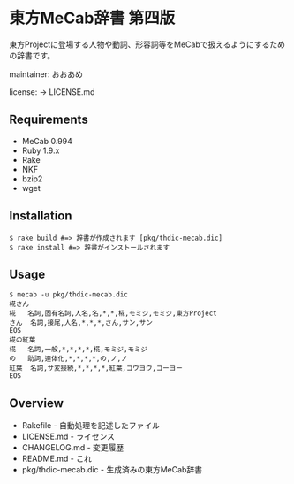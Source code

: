# 東方MeCab辞書 第四版

東方Projectに登場する人物や動詞、形容詞等をMeCabで扱えるようにするための辞書です。

maintainer: おおあめ

license: -> LICENSE.md

## Requirements
* MeCab 0.994
* Ruby 1.9.x
* Rake
* NKF
* bzip2
* wget

## Installation
	$ rake build #=> 辞書が作成されます [pkg/thdic-mecab.dic]
	$ rake install #=> 辞書がインストールされます

## Usage
	$ mecab -u pkg/thdic-mecab.dic
	椛さん
	椛	名詞,固有名詞,人名,名,*,*,椛,モミジ,モミジ,東方Project
	さん	名詞,接尾,人名,*,*,*,さん,サン,サン
	EOS
	椛の紅葉
	椛	名詞,一般,*,*,*,*,椛,モミジ,モミジ
	の	助詞,連体化,*,*,*,*,の,ノ,ノ
	紅葉	名詞,サ変接続,*,*,*,*,紅葉,コウヨウ,コーヨー
	EOS

## Overview
* Rakefile - 自動処理を記述したファイル
* LICENSE.md - ライセンス
* CHANGELOG.md - 変更履歴
* README.md - これ
* pkg/thdic-mecab.dic - 生成済みの東方MeCab辞書